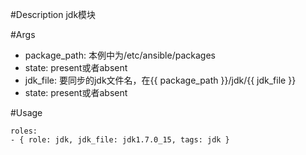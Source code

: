 #Description
jdk模块

#Args
* package_path: 本例中为/etc/ansible/packages
* state: present或者absent
* jdk_file: 要同步的jdk文件名，在{{ package_path }}/jdk/{{ jdk_file }}
* state: present或者absent

#Usage
```
roles:  
- { role: jdk, jdk_file: jdk1.7.0_15, tags: jdk }
```
